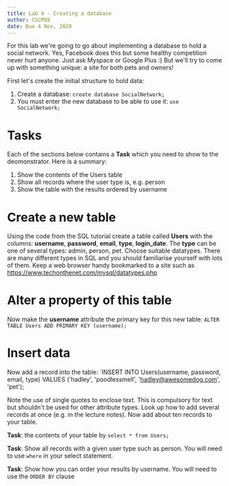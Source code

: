 ```yaml
---
title: Lab 4 - Creating a database
author: CSCM59
date: Due 4 Nov, 2020
---
```


For this lab we're going to go about implementing a database to hold a social
network. Yes, Facebook does this but some healthy competition never hurt 
anyone. Just ask Myspace or Google Plus :) But we'll try to come up with 
something unique: a site for both pets and owners!

First let's create the initial structure to hold data:

1.  Create a database: `create database SocialNetwork;`
2.  You must enter the new database to be able to use it: `use SocialNetwork;`

# Tasks

Each of the sections below contains a **Task** which you need to show to the
deomonstrator. Here is a summary:

1. Show the contents of the Users table
2. Show all records where the user type is, e.g. person
3. Show the table with the results ordered by username

# Create a new table

Using the code from the SQL tutorial create a table called **Users** with the
columns: **username**, **password**, **email**, **type**, **login_date**. The
**type** can be one of several types: admin, person, pet. Choose suitable
datatypes.  There are many different types in SQL and you should familiarise
yourself with lots of them. Keep a web browser handy bookmarked to a site such
as <https://www.techonthenet.com/mysql/datatypes.php> 

# Alter a property of this table

Now make the **username** attribute the primary key for this new 
table: `ALTER TABLE Users ADD PRIMARY KEY (username);`

# Insert data

Now add a record into the table: 
`INSERT INTO Users(username, password, email, type) VALUES ('hadley', 'poodlessmell', 'hadley@awesomedog.com', 'pet');

Note the use of single quotes to enclose text.  This is compulsory for text but
shouldn't be used for other attribute types. Look up how to add several records
at once (e.g. in the lecture notes). Now add about ten records to your table.

**Task**: the contents of your table by `select * from Users;`  

**Task**: Show all records with a given user type such as person.  You will need to
  use `where` in your select statement. 

**Task**: Show how you can order your results by username. You will need to use the
  `ORDER BY` clause



